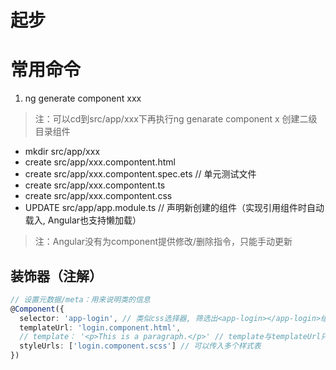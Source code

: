 # 起步

# 常用命令

1. ng generate component xxx

> 注：可以cd到src/app/xxx下再执行ng genarate component x 创建二级目录组件

- mkdir src/app/xxx
- create src/app/xxx.compontent.html
- create src/app/xxx.compontent.spec.ets // 单元测试文件
- create src/app/xxx.compontent.ts
- create src/app/xxx.compontent.css
- UPDATE src/app/app.module.ts // 声明新创建的组件（实现引用组件时自动载入, Angular也支持懒加载）

> 注：Angular没有为component提供修改/删除指令，只能手动更新

## 装饰器（注解）

```typescript
// 设置元数据/meta：用来说明类的信息
@Component({
  selector: 'app-login', // 类似css选择器, 筛选出<app-login></app-login>组件
  templateUrl: 'login.component.html',
  // template： '<p>This is a paragraph.</p>' // template与templateUrl只能有一个
  styleUrls: ['login.component.scss'] // 可以传入多个样式表
})
```